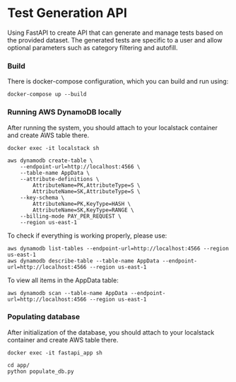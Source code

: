 # Test Generation API

Using FastAPI to create API that can generate and manage tests based on the provided dataset. The generated tests are specific to a user and allow optional parameters such as category filtering and autofill.

### Build

There is docker-compose configuration, which you can build and run using:

```
docker-compose up --build
```

### Running AWS DynamoDB locally

After running the system, you should attach to your localstack container and create AWS table there.

```
docker exec -it localstack sh

aws dynamodb create-table \
    --endpoint-url=http://localhost:4566 \
    --table-name AppData \
    --attribute-definitions \
        AttributeName=PK,AttributeType=S \
        AttributeName=SK,AttributeType=S \
    --key-schema \
        AttributeName=PK,KeyType=HASH \
        AttributeName=SK,KeyType=RANGE \
    --billing-mode PAY_PER_REQUEST \
    --region us-east-1
```

To check if everything is working properly, please use:

```
aws dynamodb list-tables --endpoint-url=http://localhost:4566 --region us-east-1
aws dynamodb describe-table --table-name AppData --endpoint-url=http://localhost:4566 --region us-east-1
```

To view all items in the AppData table:

```
aws dynamodb scan --table-name AppData --endpoint-url=http://localhost:4566 --region us-east-1
```

### Populating database

After initialization of the database, you should attach to your localstack container and create AWS table there.

```
docker exec -it fastapi_app sh

cd app/
python populate_db.py
```
